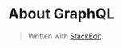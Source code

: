 # About GraphQL

> Written with [StackEdit](https://stackedit.io/).
<!--stackedit_data:
eyJoaXN0b3J5IjpbLTU0NjcwNDAwNyw3MzA5OTgxMTZdfQ==
-->